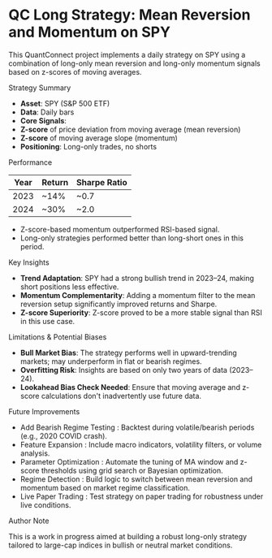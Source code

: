 # QC Long Strategy: Mean Reversion and Momentum on SPY

This QuantConnect project implements a daily strategy on SPY using a combination of long-only mean reversion and long-only momentum signals based on z-scores of moving averages.


Strategy Summary

- **Asset**: SPY (S&P 500 ETF)
- **Data**: Daily bars
- **Core Signals**:
- **Z-score** of price deviation from moving average (mean reversion)
- **Z-score** of moving average slope (momentum)
- **Positioning**: Long-only trades, no shorts


Performance

| Year | Return | Sharpe Ratio |
|------|--------|--------------|
| 2023 | ~14%   | ~0.7         |
| 2024 | ~30%   | ~2.0         |

- Z-score-based momentum outperformed RSI-based signal.
- Long-only strategies performed better than long-short ones in this period.


Key Insights

- **Trend Adaptation**: SPY had a strong bullish trend in 2023–24, making short positions less effective.
- **Momentum Complementarity**: Adding a momentum filter to the mean reversion setup significantly improved returns and Sharpe.
- **Z-score Superiority**: Z-score proved to be a more stable signal than RSI in this use case.


Limitations & Potential Biases

- **Bull Market Bias**: The strategy performs well in upward-trending markets; may underperform in flat or bearish regimes.
- **Overfitting Risk**: Insights are based on only two years of data (2023–24).
- **Lookahead Bias Check Needed**: Ensure that moving average and z-score calculations don't inadvertently use future data.


Future Improvements

- Add Bearish Regime Testing : Backtest during volatile/bearish periods (e.g., 2020 COVID crash).
- Feature Expansion : Include macro indicators, volatility filters, or volume analysis.
- Parameter Optimization : Automate the tuning of MA window and z-score thresholds using grid search or Bayesian optimization.
- Regime Detection : Build logic to switch between mean reversion and momentum based on market regime classification.
- Live Paper Trading : Test strategy on paper trading for robustness under live conditions.


Author Note

This is a work in progress aimed at building a robust long-only strategy tailored to large-cap indices in bullish or neutral market conditions.

